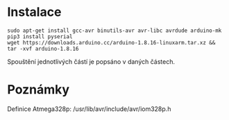 # Instalace

```
sudo apt-get install gcc-avr binutils-avr avr-libc avrdude arduino-mk
pip3 install pyserial
wget https://downloads.arduino.cc/arduino-1.8.16-linuxarm.tar.xz && tar -xvf arduino-1.8.16
```

Spouštění jednotlivých částí je popsáno v daných částech.

# Poznámky

Definice Atmega328p: /usr/lib/avr/include/avr/iom328p.h

